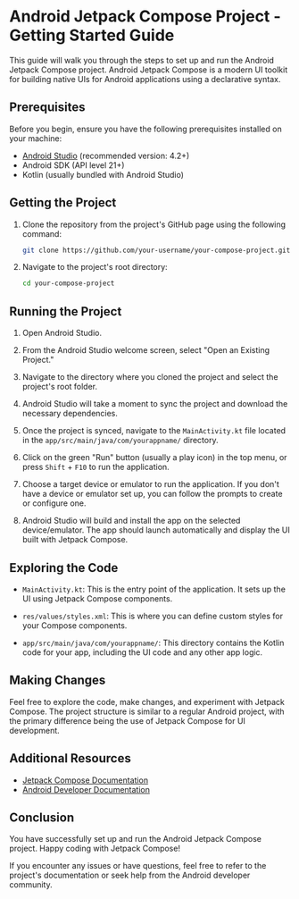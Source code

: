 # Android Jetpack Compose Project - Getting Started Guide

This guide will walk you through the steps to set up and run the Android Jetpack Compose project. Android Jetpack Compose is a modern UI toolkit for building native UIs for Android applications using a declarative syntax.

## Prerequisites

Before you begin, ensure you have the following prerequisites installed on your machine:

- [Android Studio](https://developer.android.com/studio) (recommended version: 4.2+)
- Android SDK (API level 21+)
- Kotlin (usually bundled with Android Studio)

## Getting the Project

1. Clone the repository from the project's GitHub page using the following command:

   ```bash
   git clone https://github.com/your-username/your-compose-project.git
   ```

2. Navigate to the project's root directory:

   ```bash
   cd your-compose-project
   ```

## Running the Project

1. Open Android Studio.

2. From the Android Studio welcome screen, select "Open an Existing Project."

3. Navigate to the directory where you cloned the project and select the project's root folder.

4. Android Studio will take a moment to sync the project and download the necessary dependencies.

5. Once the project is synced, navigate to the `MainActivity.kt` file located in the `app/src/main/java/com/yourappname/` directory.

6. Click on the green "Run" button (usually a play icon) in the top menu, or press `Shift` + `F10` to run the application.

7. Choose a target device or emulator to run the application. If you don't have a device or emulator set up, you can follow the prompts to create or configure one.

8. Android Studio will build and install the app on the selected device/emulator. The app should launch automatically and display the UI built with Jetpack Compose.

## Exploring the Code

- `MainActivity.kt`: This is the entry point of the application. It sets up the UI using Jetpack Compose components.

- `res/values/styles.xml`: This is where you can define custom styles for your Compose components.

- `app/src/main/java/com/yourappname/`: This directory contains the Kotlin code for your app, including the UI code and any other app logic.

## Making Changes

Feel free to explore the code, make changes, and experiment with Jetpack Compose. The project structure is similar to a regular Android project, with the primary difference being the use of Jetpack Compose for UI development.

## Additional Resources

- [Jetpack Compose Documentation](https://developer.android.com/jetpack/compose)
- [Android Developer Documentation](https://developer.android.com/docs)

## Conclusion

You have successfully set up and run the Android Jetpack Compose project. Happy coding with Jetpack Compose!

If you encounter any issues or have questions, feel free to refer to the project's documentation or seek help from the Android developer community.
